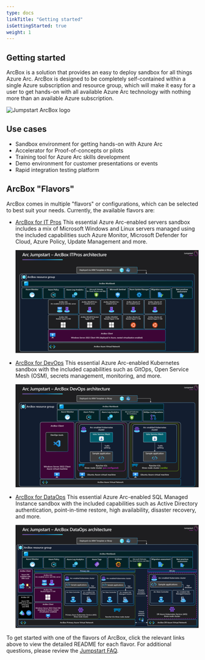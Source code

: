 ```yaml
---
type: docs
linkTitle: "Getting started"
isGettingStarted: true
weight: 1
---
```


## Getting started

ArcBox is a solution that provides an easy to deploy sandbox for all things Azure Arc. ArcBox is designed to be completely self-contained within a single Azure subscription and resource group, which will make it easy for a user to get hands-on with all available Azure Arc technology with nothing more than an available Azure subscription.

<img src="/img/logo/arcbox.png" alt="Jumpstart ArcBox logo" width="250">

## Use cases

- Sandbox environment for getting hands-on with Azure Arc
- Accelerator for Proof-of-concepts or pilots
- Training tool for Azure Arc skills development
- Demo environment for customer presentations or events
- Rapid integration testing platform

## ArcBox "Flavors"

ArcBox comes in multiple "flavors" or configurations, which can be selected to best suit your needs. Currently, the available flavors are:

- [ArcBox for IT Pros](/azure_jumpstart_arcbox/ITPro)
    This essential Azure Arc-enabled servers sandbox includes a mix of Microsoft Windows and Linux servers managed using the included capabilities such Azure Monitor, Microsoft Defender for Cloud, Azure Policy, Update Management and more.

    ![Screenshot showing ArcBox for IT Pros architecture diagram](./../ITPro/arch_itpro.png)

- [ArcBox for DevOps](/azure_jumpstart_arcbox/DevOps)
    This essential Azure Arc-enabled Kubernetes sandbox with the included capabilities such as GitOps, Open Service Mesh (OSM), secrets management, monitoring, and more.

    ![Screenshot showing ArcBox for DevOps architecture diagram](./../DevOps/arch_devops.png)

- [ArcBox for DataOps](/azure_jumpstart_arcbox/DataOps)
    This essential Azure Arc-enabled SQL Managed Instance sandbox with the included capabilities such as Active Directory authentication, point-in-time restore, high availability, disaster recovery, and more.

    ![Screenshot showing ArcBox for DevOps architecture diagram](./../DataOps/arch_dataops.png)

To get started with one of the flavors of ArcBox, click the relevant links above to view the detailed README for each flavor. For additional questions, please review the [Jumpstart FAQ](../faq/).
